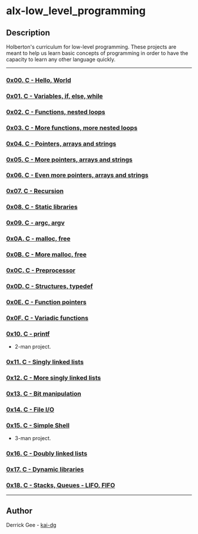 # alx-low_level_programming


## Description
Holberton's curriculum for low-level programming. These projects are meant to help us learn basic concepts of programming in order to have the capacity to learn any other language quickly.

---

### [0x00. C - Hello, World](./0x00-hello_world)

### [0x01. C - Variables, if, else, while](./0x01-variables_if_else_while)

### [0x02. C - Functions, nested loops](./0x02-functions_nested_loops)

### [0x03. C - More functions, more nested loops](./0x03-more_functions_nested_loops)

### [0x04. C - Pointers, arrays and strings](./0x04-pointers_arrays_strings)

### [0x05. C - More pointers, arrays and strings](./0x05-pointers_arrays_strings)

### [0x06. C - Even more pointers, arrays and strings](./0x06-pointers_arrays_strings)

### [0x07. C - Recursion](./0x07-recursion)

### [0x08. C - Static libraries](./0x08-static_libraries)

### [0x09. C - argc, argv](./0x09-argc_argv)

### [0x0A. C - malloc, free](./0x0A-malloc_free)

### [0x0B. C - More malloc, free](./0x0B-more_malloc_free)

### [0x0C. C - Preprocessor](./0x0C-preprocessor)

### [0x0D. C - Structures, typedef](./0x0D-structures_typedef)

### [0x0E. C - Function pointers](./0x0E-function_pointers)

### [0x0F. C - Variadic functions](./0x0F-variadic_functions)

### [0x10. C - printf](https://github.com/kai-dg/printf)
* 2-man project.

### [0x11. C - Singly linked lists](./0x11-singly_linked_lists)

### [0x12. C - More singly linked lists](./0x12-more_singly_linked_lists)

### [0x13. C - Bit manipulation](./0x13-bit_manipulation)

### [0x14. C - File I/O](./0x14-file_io)

### [0x15. C - Simple Shell](https://github.com/kai-dg/simple_shell)
* 3-man project.

### [0x16. C - Doubly linked lists](./0x16-doubly_linked_lists)

### [0x17. C - Dynamic libraries](./0x17-dynamic_libraries)

### [0x18. C - Stacks, Queues - LIFO, FIFO](./0x18-stacks_queues_lifo_fifo)

---

## Author
 Derrick Gee - [kai-dg](https://github.com/kai-dg)
